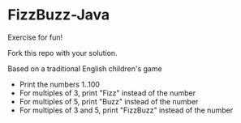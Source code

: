 # FizzBuzz-Java
Exercise for fun!

Fork this repo with your solution.

Based on a traditional English children's game

- Print the numbers 1..100
- For multiples of 3, print "Fizz" instead of the number
- For multiples of 5, print "Buzz" instead of the number
- For multiples of 3 and 5, print "FizzBuzz" instead of the number
